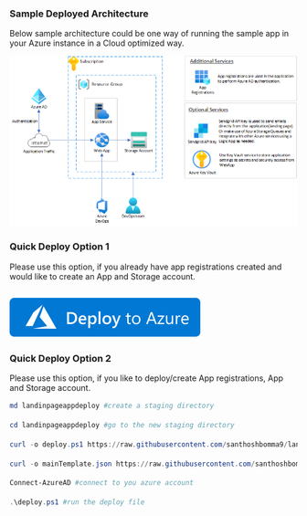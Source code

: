 ### Sample Deployed Architecture
Below sample architecture could be one way of running the sample app in your Azure instance in a Cloud optimized way.

![Architecture Overview and Process Flow of the Solution](./ReadmeFiles/saas-samplesdk-architecture.png)

</hr>

### Quick Deploy Option 1
Please use this option, if you already have app registrations created and would like to create an App and Storage account.

[![Deploy To Azure](https://raw.githubusercontent.com/Azure/azure-quickstart-templates/master/1-CONTRIBUTION-GUIDE/images/deploytoazure.svg?sanitize=true)](https://portal.azure.com/#create/Microsoft.Template/uri/https%3A%2F%2Fraw.githubusercontent.com%2Fsanthoshb-msft%2FCommercial-Marketplace-SaaS-Manual-On-Boarding%2Fsb-quickdeploy%2Fresources%2Fdeploy%2FmainTemplate.json)  
---

### Quick Deploy Option 2
Please use this option, if you like to deploy/create App registrations, App and Storage account. 

```powershell
md landinpageappdeploy #create a staging directory

cd landinpageappdeploy #go to the new staging directory

curl -o deploy.ps1 https://raw.githubusercontent.com/santhoshbomma9/landingpage-deploy-automation/main/deploy.ps1  #copy deploy ps file

curl -o mainTemplate.json https://raw.githubusercontent.com/santhoshbomma9/landingpage-deploy-automation/main/mainTemplate.json  #copy template ps file

Connect-AzureAD #connect to you azure account

.\deploy.ps1 #run the deploy file
```
